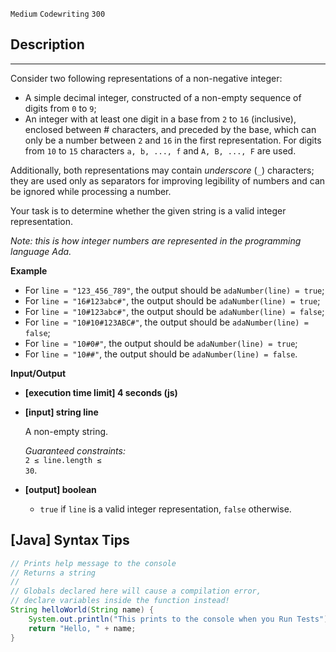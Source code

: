 `Medium`	`Codewriting` 	`300`

## Description

---

Consider two following representations of a non-negative integer:

- A simple decimal integer, constructed of a non-empty sequence of digits from <code>0</code> to <code>9</code>;
- An integer with at least one digit in a base from <code>2</code> to <code>16</code> (inclusive), enclosed between # characters, and preceded by the base, which can only be a number between <code>2</code> and <code>16</code> in the first representation. For digits from <code>10</code> to <code>15</code> characters <code>a, b, ..., f</code> and <code>A, B, ..., F</code> are used.

Additionally, both representations may contain _underscore_ (<code>_</code>) characters; they are used only as separators for improving legibility of numbers and can be ignored while processing a number.

Your task is to determine whether the given string is a valid integer representation.

_Note: this is how integer numbers are represented in the programming language Ada._

**Example**

- For <code>line = "123_456_789"</code>, the output should be
  <code>adaNumber(line) = true</code>;
- For <code>line = "16#123abc#"</code>, the output should be
  <code>adaNumber(line) = true</code>;
- For <code>line = "10#123abc#"</code>, the output should be
  <code>adaNumber(line) = false</code>;
- For <code>line = "10#10#123ABC#"</code>, the output should be
  <code>adaNumber(line) = false</code>;
- For <code>line = "10#0#"</code>, the output should be
  <code>adaNumber(line) = true</code>;
- For <code>line = "10##"</code>, the output should be
  <code>adaNumber(line) = false</code>.

**Input/Output**

- **[execution time limit] 4 seconds (js)**

- **[input] string line**

  A non-empty string.<br>

  _Guaranteed constraints:_<br>
  <code>2 ≤ line.length ≤ 30</code>.

- **[output] boolean**
  - <code>true</code> if <code>line</code> is a valid integer representation, <code>false</code> otherwise.

## [Java] Syntax Tips

``` java
// Prints help message to the console
// Returns a string
// 
// Globals declared here will cause a compilation error,
// declare variables inside the function instead!
String helloWorld(String name) {
    System.out.println("This prints to the console when you Run Tests");
    return "Hello, " + name;
}
```
